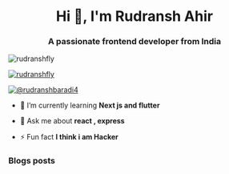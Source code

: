 <h1 align="center">Hi 👋, I'm Rudransh Ahir</h1>
<h3 align="center">A passionate frontend developer from India</h3>

<p align="left"> <img src="https://komarev.com/ghpvc/?username=rudranshfly&label=Profile%20views&color=0e75b6&style=flat" alt="rudranshfly" /> </p>

<p align="left"> <a href="https://github.com/ryo-ma/github-profile-trophy"><img src="https://github-profile-trophy.vercel.app/?username=rudranshfly" alt="rudranshfly" /></a> </p>

<p align="left"> <a href="https://twitter.com/@rudranshbaradi4" target="blank"><img src="https://img.shields.io/twitter/follow/@rudranshbaradi4?logo=twitter&style=for-the-badge" alt="@rudranshbaradi4" /></a> </p>

- 🌱 I’m currently learning **Next js and flutter**

- 💬 Ask me about **react , express**

- ⚡ Fun fact **I think i am Hacker**

### Blogs posts

<!-- BLOG-POST-LIST:START -->
<!-- BLOG-POST-LIST:END -->





